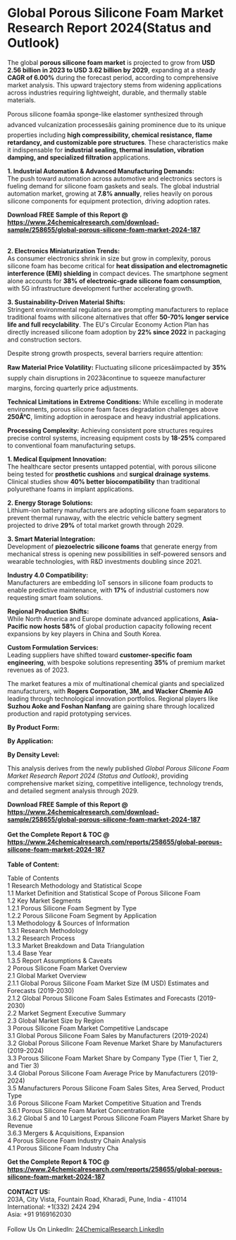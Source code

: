<h1>Global Porous Silicone Foam Market Research Report 2024(Status and Outlook)</h1><p>The global <strong>porous silicone foam market</strong> is projected to grow from <strong>USD 2.56 billion in 2023 to USD 3.62 billion by 2029</strong>, expanding at a steady <strong>CAGR of 6.00%</strong> during the forecast period, according to comprehensive market analysis. This upward trajectory stems from widening applications across industries requiring lightweight, durable, and thermally stable materials.</p><p>Porous silicone foamâa sponge-like elastomer synthesized through advanced vulcanization processesâis gaining prominence due to its unique properties including <strong>high compressibility, chemical resistance, flame retardancy, and customizable pore structures</strong>. These characteristics make it indispensable for <strong>industrial sealing, thermal insulation, vibration damping, and specialized filtration</strong> applications.</p><p><strong>1. Industrial Automation &amp; Advanced Manufacturing Demands:</strong><br>
The push toward automation across automotive and electronics sectors is fueling demand for silicone foam gaskets and seals. The global industrial automation market, growing at <strong>7.8% annually</strong>, relies heavily on porous silicone components for equipment protection, driving adoption rates.</p><div><b>Download FREE Sample of this Report @ 
            <a href="https://www.24chemicalresearch.com/download-sample/258655/global-porous-silicone-foam-market-2024-187">
            https://www.24chemicalresearch.com/download-sample/258655/global-porous-silicone-foam-market-2024-187</a></b></div><br><p><strong>2. Electronics Miniaturization Trends:</strong><br>
As consumer electronics shrink in size but grow in complexity, porous silicone foam has become critical for <strong>heat dissipation and electromagnetic interference (EMI) shielding</strong> in compact devices. The smartphone segment alone accounts for <strong>38% of electronic-grade silicone foam consumption</strong>, with 5G infrastructure development further accelerating growth.</p><p><strong>3. Sustainability-Driven Material Shifts:</strong><br>
Stringent environmental regulations are prompting manufacturers to replace traditional foams with silicone alternatives that offer <strong>50-70% longer service life and full recyclability</strong>. The EU's Circular Economy Action Plan has directly increased silicone foam adoption by <strong>22% since 2022</strong> in packaging and construction sectors.</p><p>Despite strong growth prospects, several barriers require attention:</p><p><strong>Raw Material Price Volatility:</strong> Fluctuating silicone pricesâimpacted by <strong>35%</strong> supply chain disruptions in 2023âcontinue to squeeze manufacturer margins, forcing quarterly price adjustments.</p><p><strong>Technical Limitations in Extreme Conditions:</strong> While excelling in moderate environments, porous silicone foam faces degradation challenges above <strong>250Â°C</strong>, limiting adoption in aerospace and heavy industrial applications.</p><p><strong>Processing Complexity:</strong> Achieving consistent pore structures requires precise control systems, increasing equipment costs by <strong>18-25%</strong> compared to conventional foam manufacturing setups.</p><p><strong>1. Medical Equipment Innovation:<br>
</strong>The healthcare sector presents untapped potential, with porous silicone being tested for <strong>prosthetic cushions</strong> and <strong>surgical drainage systems</strong>. Clinical studies show <strong>40% better biocompatibility</strong> than traditional polyurethane foams in implant applications.</p><p><strong>2. Energy Storage Solutions:</strong><br>
Lithium-ion battery manufacturers are adopting silicone foam separators to prevent thermal runaway, with the electric vehicle battery segment projected to drive <strong>29%</strong> of total market growth through 2029.</p><p><strong>3. Smart Material Integration:</strong><br>
Development of <strong>piezoelectric silicone foams</strong> that generate energy from mechanical stress is opening new possibilities in self-powered sensors and wearable technologies, with R&amp;D investments doubling since 2021.</p><p><strong>Industry 4.0 Compatibility:</strong><br>
    Manufacturers are embedding IoT sensors in silicone foam products to enable predictive maintenance, with <strong>17%</strong> of industrial customers now requesting smart foam solutions.</p><p><strong>Regional Production Shifts:</strong><br>
    While North America and Europe dominate advanced applications, <strong>Asia-Pacific now hosts 58%</strong> of global production capacity following recent expansions by key players in China and South Korea.</p><p><strong>Custom Formulation Services:</strong><br>
    Leading suppliers have shifted toward <strong>customer-specific foam engineering</strong>, with bespoke solutions representing <strong>35%</strong> of premium market revenues as of 2023.</p><p>The market features a mix of multinational chemical giants and specialized manufacturers, with <strong>Rogers Corporation, 3M, and Wacker Chemie AG</strong> leading through technological innovation portfolios. Regional players like <strong>Suzhou Aoke and Foshan Nanfang</strong> are gaining share through localized production and rapid prototyping services.</p><p><strong>By Product Form:</strong></p><p><strong>By Application:</strong></p><p><strong>By Density Level:</strong></p><p>This analysis derives from the newly published <em>Global Porous Silicone Foam Market Research Report 2024 (Status and Outlook)</em>, providing comprehensive market sizing, competitive intelligence, technology trends, and detailed segment analysis through 2029.</p><div><b>Download FREE Sample of this Report @ 
            <a href="https://www.24chemicalresearch.com/download-sample/258655/global-porous-silicone-foam-market-2024-187">
            https://www.24chemicalresearch.com/download-sample/258655/global-porous-silicone-foam-market-2024-187</a></b></div><br><div><b>Get the Complete Report & TOC @ 
            <a href="https://www.24chemicalresearch.com/reports/258655/global-porous-silicone-foam-market-2024-187">
            https://www.24chemicalresearch.com/reports/258655/global-porous-silicone-foam-market-2024-187</a></b></div><br>
            <b>Table of Content:</b><p>Table of Contents<br />
1 Research Methodology and Statistical Scope<br />
1.1 Market Definition and Statistical Scope of Porous Silicone Foam<br />
1.2 Key Market Segments<br />
1.2.1 Porous Silicone Foam Segment by Type<br />
1.2.2 Porous Silicone Foam Segment by Application<br />
1.3 Methodology & Sources of Information<br />
1.3.1 Research Methodology<br />
1.3.2 Research Process<br />
1.3.3 Market Breakdown and Data Triangulation<br />
1.3.4 Base Year<br />
1.3.5 Report Assumptions & Caveats<br />
2 Porous Silicone Foam Market Overview<br />
2.1 Global Market Overview<br />
2.1.1 Global Porous Silicone Foam Market Size (M USD) Estimates and Forecasts (2019-2030)<br />
2.1.2 Global Porous Silicone Foam Sales Estimates and Forecasts (2019-2030)<br />
2.2 Market Segment Executive Summary<br />
2.3 Global Market Size by Region<br />
3 Porous Silicone Foam Market Competitive Landscape<br />
3.1 Global Porous Silicone Foam Sales by Manufacturers (2019-2024)<br />
3.2 Global Porous Silicone Foam Revenue Market Share by Manufacturers (2019-2024)<br />
3.3 Porous Silicone Foam Market Share by Company Type (Tier 1, Tier 2, and Tier 3)<br />
3.4 Global Porous Silicone Foam Average Price by Manufacturers (2019-2024)<br />
3.5 Manufacturers Porous Silicone Foam Sales Sites, Area Served, Product Type<br />
3.6 Porous Silicone Foam Market Competitive Situation and Trends<br />
3.6.1 Porous Silicone Foam Market Concentration Rate<br />
3.6.2 Global 5 and 10 Largest Porous Silicone Foam Players Market Share by Revenue<br />
3.6.3 Mergers & Acquisitions, Expansion<br />
4 Porous Silicone Foam Industry Chain Analysis<br />
4.1 Porous Silicone Foam Industry Cha</p><div><b>Get the Complete Report & TOC @ 
            <a href="https://www.24chemicalresearch.com/reports/258655/global-porous-silicone-foam-market-2024-187">
            https://www.24chemicalresearch.com/reports/258655/global-porous-silicone-foam-market-2024-187</a></b></div><br><b>CONTACT US:</b><br>
            203A, City Vista, Fountain Road, Kharadi, Pune, India - 411014<br>
            International: +1(332) 2424 294<br>
            Asia: +91 9169162030 <br><br>
            Follow Us On LinkedIn: <a href="https://www.linkedin.com/company/24chemicalresearch/">24ChemicalResearch LinkedIn</a>
